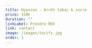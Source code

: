 ```yaml
---
title: Hypnose - Arrêt tabac & sucre
price: 150€
duration: ""
linkLabel: Prendre RDV
link: contact
image: /images/tarifs.jpg
order: 1
---
```

